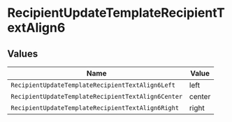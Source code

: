 # RecipientUpdateTemplateRecipientTextAlign6


## Values

| Name                                               | Value                                              |
| -------------------------------------------------- | -------------------------------------------------- |
| `RecipientUpdateTemplateRecipientTextAlign6Left`   | left                                               |
| `RecipientUpdateTemplateRecipientTextAlign6Center` | center                                             |
| `RecipientUpdateTemplateRecipientTextAlign6Right`  | right                                              |